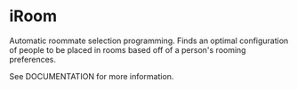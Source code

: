 iRoom
=====

Automatic roommate selection programming. Finds an optimal configuration of people to be placed in rooms based off of a person's rooming preferences. 

See DOCUMENTATION for more information. 
